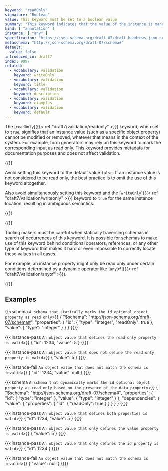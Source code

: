 ```yaml
---
keyword: "readOnly"
signature: "Boolean"
value: This keyword must be set to a boolean value
summary: "This keyword indicates that the value of the instance is managed exclusively by the owning authority, and attempts by an application to modify the value of this property are expected to be ignored or rejected by that owning authority."
kind: [ "annotation" ]
instance: [ "any" ]
specification: "https://json-schema.org/draft-07/draft-handrews-json-schema-validation-01#rfc.section.10.3"
metaschema: "http://json-schema.org/draft-07/schema#"
default:
  value: false
introduced_in: draft7
index: 9997
related:
  - vocabulary: validation
    keyword: writeOnly
  - vocabulary: validation
    keyword: title
  - vocabulary: validation
    keyword: description
  - vocabulary: validation
    keyword: examples
  - vocabulary: validation
    keyword: default
---
```


The [`readOnly`]({{< ref "draft7/validation/readonly" >}}) keyword, when set to `true`, signifies that an instance value
(such as a specific object property) cannot be modified or removed, whatever
that means in the context of the system. For example, form generators may rely
on this keyword to mark the corresponding input as read only. This keyword provides metadata for documentation purposes and does not affect validation.

{{<best-practice>}}

Avoid setting this keyword to the default value `false`. If an instance value
is not considered to be read only, the best practice is to omit the use of this
keyword altogether.

Also avoid simultaneously setting this keyword and the [`writeOnly`]({{< ref "draft7/validation/writeonly" >}}) keyword to `true` for the same instance
location, resulting in ambiguous semantics.

{{</best-practice>}}

{{<common-pitfall>}}

Tooling makers must be careful when statically traversing schemas in search of
occurrences of this keyword. It is possible for schemas to make use of this
keyword behind conditional operators, references, or any other type of keyword
that makes it hard or even impossible to correctly locate these values in all
cases.

For example, an instance property might only be read only under certain
conditions determined by a dynamic operator like [`anyOf`]({{< ref "draft7/validation/anyof" >}}).

{{</common-pitfall>}}

## Examples

{{<schema `A schema that statically marks the id optional object property as read only`>}}
{
  "$schema": "http://json-schema.org/draft-07/schema#",
  "properties": {
    "id": { "type": "integer", "readOnly": true },
    "value": { "type": "integer" }
  }
}
{{</schema>}}

{{<instance-pass `An object value that defines the read only property is valid`>}}
{ "id": 1234, "value": 5 }
{{</instance-pass>}}

{{<instance-pass `An object value that does not define the read only property is valid`>}}
{ "value": 5 }
{{</instance-pass>}}

{{<instance-fail `An object value that does not match the schema is invalid`>}}
{ "id": 1234, "value": null }
{{</instance-fail>}}

{{<schema `A schema that dynamically marks the id optional object property as read only based on the presence of the data property`>}}
{
  "$schema": "http://json-schema.org/draft-07/schema#",
  "properties": {
    "id": { "type": "integer" },
    "value": { "type": "integer" }
  },
  "dependencies": {
    "value": {
      "properties": { "id": { "readOnly": true } }
    }
  }
}
{{</schema>}}

{{<instance-pass `An object value that defines both properties is valid`>}}
{ "id": 1234, "value": 5 }
{{</instance-pass>}}

{{<instance-pass `An object value that only defines the value property is valid`>}}
{ "value": 5 }
{{</instance-pass>}}

{{<instance-pass `An object value that only defines the id property is valid`>}}
{ "id": 1234 }
{{</instance-pass>}}

{{<instance-fail `An object value that does not match the schema is invalid`>}}
{ "value": null }
{{</instance-fail>}}
